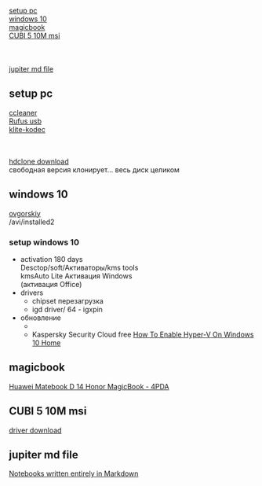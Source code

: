 [setup pc](#setup-pc)   
[windows 10](#windows-10)   
[magicbook](#magicbook)   
[CUBI 5 10M msi](#CUBI-5-10M)   
[](#)   
[](#)   
[](#)   
[jupiter md file](#jupiter-md-file)   

## setup pc
[ccleaner](https://www.ccleaner.com/ru-ru/ccleaner/download/standard)  
[Rufus usb](https://rufus.ie/ru_RU.html)  
[klite-kodec](https://klite-kodec.ru/k-lite-codec-pack-dlya-windows-10/)  
[]()  
[]()  
[]()  

[hdclone download](https://www.miray.de/download/hdclone.html)  
свободная версия клонирует... весь диск целиком  

## windows 10
[ovgorskiy](https://ovgorskiy.ru/)  
/avi/installed2  
### setup windows 10
- activation 180 days  
  Desctop/soft/Aктиваторы/kms tools   
  kmsAuto Lite Активация Windows  
  (активация Office)  
- drivers  
  - chipset перезагрузка  
  - igd driver/ 64 - igxpin
- обновление  
  - []()  
  - Kaspersky Security Cloud free
[How To Enable Hyper-V On Windows 10 Home](https://www.itechtics.com/enable-hyper-v-windows-10-home/)  
[]()  

## magicbook
[Huawei Matebook D 14 Honor MagicBook - 4PDA](https://4pda.ru/forum/index.php?showtopic=919719&st=1840)  
[]()  

## CUBI 5 10M msi
[driver download](https://www.msi.com/Mini-PC/support/Cubi-5-10M#down-driver&Win10%2064)  
## 

## 

## 

## jupiter md file
[Notebooks written entirely in Markdown](https://jupyterbook.org/file-types/myst-notebooks.html)   
[]()   
[]()   
[]()   
[]()   
[]()   
